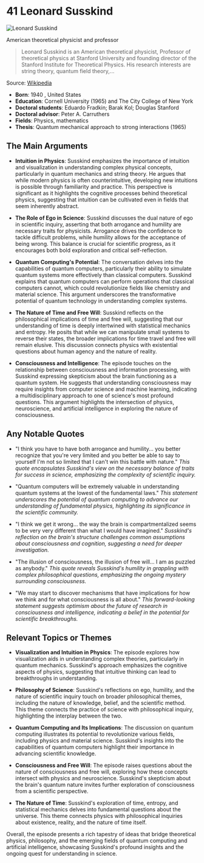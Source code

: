 # 41 Leonard Susskind


![Leonard Susskind](https://encrypted-tbn0.gstatic.com/images?q=tbn:ANd9GcTgoqz96noAbAV4yftexLVpnSqfl_6ItHuaO4v5NU0&s=0)

American theoretical physicist and professor

> Leonard Susskind is an American theoretical physicist, Professor of theoretical physics at Stanford University and founding director of the Stanford Institute for Theoretical Physics. His research interests are string theory, quantum field theory,...

Source: [Wikipedia](https://en.wikipedia.org/wiki/Leonard_Susskind)

- **Born**: 1940 , United States
- **Education**: Cornell University (1965) and The City College of New York
- **Doctoral students**: Eduardo Fradkin; Barak Kol; Douglas Stanford
- **Doctoral advisor**: Peter A. Carruthers
- **Fields**: Physics, mathematics
- **Thesis**: Quantum mechanical approach to strong interactions (1965)


## The Main Arguments

- **Intuition in Physics**: Susskind emphasizes the importance of intuition and visualization in understanding complex physical concepts, particularly in quantum mechanics and string theory. He argues that while modern physics is often counterintuitive, developing new intuitions is possible through familiarity and practice. This perspective is significant as it highlights the cognitive processes behind theoretical physics, suggesting that intuition can be cultivated even in fields that seem inherently abstract.

- **The Role of Ego in Science**: Susskind discusses the dual nature of ego in scientific inquiry, asserting that both arrogance and humility are necessary traits for physicists. Arrogance drives the confidence to tackle difficult problems, while humility allows for the acceptance of being wrong. This balance is crucial for scientific progress, as it encourages both bold exploration and critical self-reflection.

- **Quantum Computing's Potential**: The conversation delves into the capabilities of quantum computers, particularly their ability to simulate quantum systems more effectively than classical computers. Susskind explains that quantum computers can perform operations that classical computers cannot, which could revolutionize fields like chemistry and material science. This argument underscores the transformative potential of quantum technology in understanding complex systems.

- **The Nature of Time and Free Will**: Susskind reflects on the philosophical implications of time and free will, suggesting that our understanding of time is deeply intertwined with statistical mechanics and entropy. He posits that while we can manipulate small systems to reverse their states, the broader implications for time travel and free will remain elusive. This discussion connects physics with existential questions about human agency and the nature of reality.

- **Consciousness and Intelligence**: The episode touches on the relationship between consciousness and information processing, with Susskind expressing skepticism about the brain functioning as a quantum system. He suggests that understanding consciousness may require insights from computer science and machine learning, indicating a multidisciplinary approach to one of science's most profound questions. This argument highlights the intersection of physics, neuroscience, and artificial intelligence in exploring the nature of consciousness.

## Any Notable Quotes

- "I think you have to have both arrogance and humility... you better recognize that you're very limited and you better be able to say to yourself I'm not so limited that I can't win this battle with nature."
  *This quote encapsulates Susskind's view on the necessary balance of traits for success in science, emphasizing the complexity of scientific inquiry.*

- "Quantum computers will be extremely valuable in understanding quantum systems at the lowest of the fundamental laws."
  *This statement underscores the potential of quantum computing to advance our understanding of fundamental physics, highlighting its significance in the scientific community.*

- "I think we get it wrong... the way the brain is compartmentalized seems to be very very different than what I would have imagined."
  *Susskind's reflection on the brain's structure challenges common assumptions about consciousness and cognition, suggesting a need for deeper investigation.*

- "The illusion of consciousness, the illusion of free will... I am as puzzled as anybody."
  *This quote reveals Susskind's humility in grappling with complex philosophical questions, emphasizing the ongoing mystery surrounding consciousness.*

- "We may start to discover mechanisms that have implications for how we think and for what consciousness is all about."
  *This forward-looking statement suggests optimism about the future of research in consciousness and intelligence, indicating a belief in the potential for scientific breakthroughs.*

## Relevant Topics or Themes

- **Visualization and Intuition in Physics**: The episode explores how visualization aids in understanding complex theories, particularly in quantum mechanics. Susskind's approach emphasizes the cognitive aspects of physics, suggesting that intuitive thinking can lead to breakthroughs in understanding.

- **Philosophy of Science**: Susskind's reflections on ego, humility, and the nature of scientific inquiry touch on broader philosophical themes, including the nature of knowledge, belief, and the scientific method. This theme connects the practice of science with philosophical inquiry, highlighting the interplay between the two.

- **Quantum Computing and Its Implications**: The discussion on quantum computing illustrates its potential to revolutionize various fields, including physics and material science. Susskind's insights into the capabilities of quantum computers highlight their importance in advancing scientific knowledge.

- **Consciousness and Free Will**: The episode raises questions about the nature of consciousness and free will, exploring how these concepts intersect with physics and neuroscience. Susskind's skepticism about the brain's quantum nature invites further exploration of consciousness from a scientific perspective.

- **The Nature of Time**: Susskind's exploration of time, entropy, and statistical mechanics delves into fundamental questions about the universe. This theme connects physics with philosophical inquiries about existence, reality, and the nature of time itself.

Overall, the episode presents a rich tapestry of ideas that bridge theoretical physics, philosophy, and the emerging fields of quantum computing and artificial intelligence, showcasing Susskind's profound insights and the ongoing quest for understanding in science.